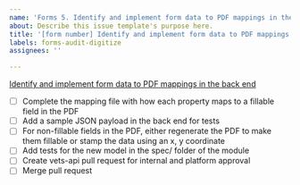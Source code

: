 ```yaml
---
name: 'Forms 5. Identify and implement form data to PDF mappings in the back end'
about: Describe this issue template's purpose here.
title: '[form number] Identify and implement form data to PDF mappings in the back end'
labels: forms-audit-digitize
assignees: ''

---
```


[Identify and implement form data to PDF mappings in the back end](https://vfs.atlassian.net/wiki/spaces/VFT/pages/2492334104/Form+digitization+development+guide#Step-5-(back-end)%3A-Identify-and-implement-form-data-to-PDF-mappings-in-the-back-end)

- [ ] Complete the mapping file with how each property maps to a fillable field in the PDF
- [ ] Add a sample JSON payload in the back end for tests
- [ ] For non-fillable fields in the PDF, either regenerate the PDF to make them fillable or stamp the data using an x, y coordinate
- [ ] Add tests for the new model in the spec/ folder of the module
- [ ] Create vets-api pull request for internal and platform approval
- [ ] Merge pull request
